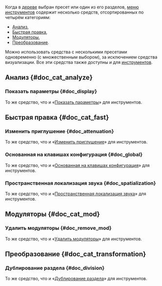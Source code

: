 Когда в [дереве][tree] выбран пресет или один из его разделов, [меню инструментов][tools] содержит несколько средств, отсортированных по четырём категориям:

* [Анализ](#doc_cat_analyze),
* [Быстрая правка](#doc_cat_fast),
* [Модуляторы](#doc_cat_mod),
* [Преобразование](#doc_cat_transformation).

Можно использовать средства с несколькими пресетами одновременно (с множественным выбором), за исключением средства визуализации.
Все эти средства также доступны и для [инструментов][i-tools].


## Анализ {#doc_cat_analyze}


### Показать параметры {#doc_display}


То же средство, что и «[Показать параметры][i-tool-display]» для инструментов.


## Быстрая правка {#doc_cat_fast}


### Изменить приглушение {#doc_attenuation}


То же средство, что и «[Изменить приглушение][i-tool-attenuation]» для инструментов.


### Основанная на клавишах конфигурация {#doc_global}


То же средство, что и «[Основанная на клавишах конфигурация][i-tool-global]» для инструментов.


### Пространственная локализация звука {#doc_spatialization}


То же средство, что и «[Пространственная локализация звука][i-tool-spatialization]» для инструментов.


## Модуляторы {#doc_cat_mod}


### Удалить модуляторы {#doc_remove_mod}


То же средство, что и «[Удалить модуляторы][i-tool-remove_mod]» для инструментов.


## Преобразование {#doc_cat_transformation}


### Дублирование раздела {#doc_division}


То же средство, что и «[Дублирование раздела][i-tool-division]» для инструментов.


[i-tool-attenuation]:    manual/soundfont-editor/tools/instrument-tools.md#doc_attenuation
[i-tool-display]:        manual/soundfont-editor/tools/instrument-tools.md#doc_display
[i-tool-division]:       manual/soundfont-editor/tools/instrument-tools.md#doc_division
[i-tool-global]:         manual/soundfont-editor/tools/instrument-tools.md#doc_global
[i-tool-remove_mod]:     manual/soundfont-editor/tools/instrument-tools.md#doc_remove_mod
[i-tool-spatialization]: manual/soundfont-editor/tools/instrument-tools.md#doc_spatialization
[i-tools]:               manual/soundfont-editor/tools/instrument-tools.md
[tools]:                 manual/soundfont-editor/tools/index.md
[tree]:                  manual/soundfont-editor/tree.md
